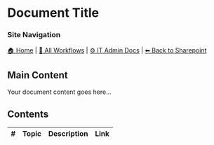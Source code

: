 <!-- description: Documentation about Document Title for Your Organization. -->

# Document Title

### Site Navigation
[🏠 Home](../../../README.md) | [📂 All Workflows](../../../users/users.md) | [⚙ IT Admin Docs](../../../it-admins/README.md) | [⬅ Back to Sharepoint](../README.md)

## Main Content
Your document content goes here...

## Contents

| **#** | **Topic** | **Description** | **Link** |
|---|---|---|---|
